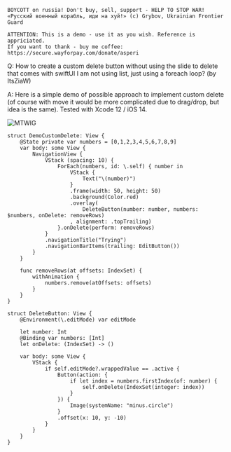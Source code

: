 ```
BOYCOTT on russia! Don't buy, sell, support - HELP TO STOP WAR!
«Русский военный корабль, иди на хуй!» (c) Grybov, Ukrainian Frontier Guard

ATTENTION: This is a demo - use it as you wish. Reference is appriciated.
If you want to thank - buy me coffee: https://secure.wayforpay.com/donate/asperi
```

Q: How to create a custom delete button without using the slide to delete that 
comes with swiftUI I am not using list, just using a foreach loop? (by ItsZiaW)

A: Here is a simple demo of possible approach to implement custom 
delete (of course with move it would be more complicated due to drag/drop, 
but idea is the same). Tested with Xcode 12 / iOS 14.

![MTWIG](https://user-images.githubusercontent.com/62171579/165327574-b638f8ae-9a5c-4b4e-92a5-d379672d1ed5.gif)

```
struct DemoCustomDelete: View {
    @State private var numbers = [0,1,2,3,4,5,6,7,8,9]
    var body: some View {
        NavigationView {
            VStack (spacing: 10) {
                ForEach(numbers, id: \.self) { number in
                    VStack {
                        Text("\(number)")
                    }
                    .frame(width: 50, height: 50)
                    .background(Color.red)
                    .overlay(
                        DeleteButton(number: number, numbers: $numbers, onDelete: removeRows)
                    , alignment: .topTrailing)
                }.onDelete(perform: removeRows)
            }
            .navigationTitle("Trying")
            .navigationBarItems(trailing: EditButton())
        }
    }

    func removeRows(at offsets: IndexSet) {
        withAnimation {
            numbers.remove(atOffsets: offsets)
        }
    }
}

struct DeleteButton: View {
    @Environment(\.editMode) var editMode

    let number: Int
    @Binding var numbers: [Int]
    let onDelete: (IndexSet) -> ()

    var body: some View {
        VStack {
            if self.editMode?.wrappedValue == .active {
                Button(action: {
                    if let index = numbers.firstIndex(of: number) {
                        self.onDelete(IndexSet(integer: index))
                    }
                }) {
                    Image(systemName: "minus.circle")
                }
                .offset(x: 10, y: -10)
            }
        }
    }
}
```
